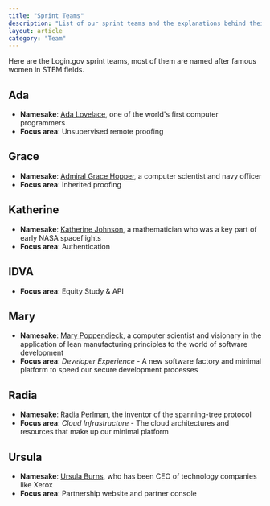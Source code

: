 ```yaml
---
title: "Sprint Teams"
description: "List of our sprint teams and the explanations behind their names"
layout: article
category: "Team"
---
```


Here are the Login.gov sprint teams, most of them are named after famous women in STEM fields.

## Ada

* **Namesake**: [Ada Lovelace][ada], one of the world's first computer
  programmers
* **Focus area**: Unsupervised remote proofing

[ada]: https://en.wikipedia.org/wiki/Ada_Lovelace

## Grace

* **Namesake**: [Admiral Grace Hopper][grace], a computer scientist
and navy officer
* **Focus area**: Inherited proofing

[grace]: https://en.wikipedia.org/wiki/Grace_Hopper

## Katherine

* **Namesake**: [Katherine Johnson][katherine], a mathematician
  who was a key part of early NASA spaceflights
* **Focus area**: Authentication

[katherine]: https://en.wikipedia.org/wiki/Katherine_Johnson

## IDVA

* **Focus area**: Equity Study & API

## Mary

* **Namesake**: [Mary Poppendieck][mary], a computer scientist and
  visionary in the application of lean manufacturing principles to the world
  of software development
* **Focus area**: _Developer Experience_ - A new software factory and minimal platform to
  speed our secure development processes

[mary]: http://www.poppendieck.com/people.htm

## Radia

* **Namesake**: [Radia Perlman][radia], the inventor of the spanning-tree protocol
* **Focus area**: _Cloud Infrastructure_ - The cloud architectures and resources that make
  up our minimal platform

[radia]: https://en.wikipedia.org/wiki/Radia_Perlman

## Ursula

* **Namesake**: [Ursula Burns][ursula], who has been CEO of technology
  companies like Xerox
* **Focus area**: Partnership website and partner console

[ursula]: https://en.wikipedia.org/wiki/Ursula_Burns
